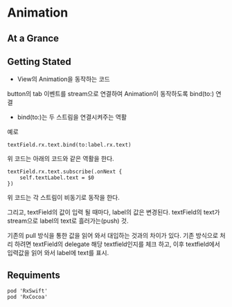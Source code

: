 # Animation

At a Grance
----


Getting Stated
----
* View의 Animation을 동작하는 코드

button의 tab 이벤트를 stream으로 연결하여 Animation이 동작하도록 bind(to:) 연결

* bind(to:)는 두 스트림을 연결시켜주는 역활

 예로 
 ```
 textField.rx.text.bind(to:label.rx.text)
 ```
 
 위 코드는 아래의 코드와 같은 역활을 한다.
 
 ```
 textField.rx.text.subscribe(.onNext {
     self.textLabel.text = $0
 })
 ```
 
 위 코드는 각 스트림이 비동기로 동작을 한다.
 
 그리고, textField의 값이 입력 될 때마다, label의 값은 변경된다.
 textField의 text가 stream으로 label의 text로 흘러가는(push) 것.
 
 기존의 pull 방식을 통한 값을 읽어 와서 대입하는 것과의 차이가 있다.
 기존 방식으로 처리 하려면 textField의 delegate 해당 textfield인지를 체크 하고,
 이후 textfield에서 입력값을 읽어 와서 label에 text를 표시.

Requiments
----
```
pod 'RxSwift'
pod 'RxCocoa'
```

